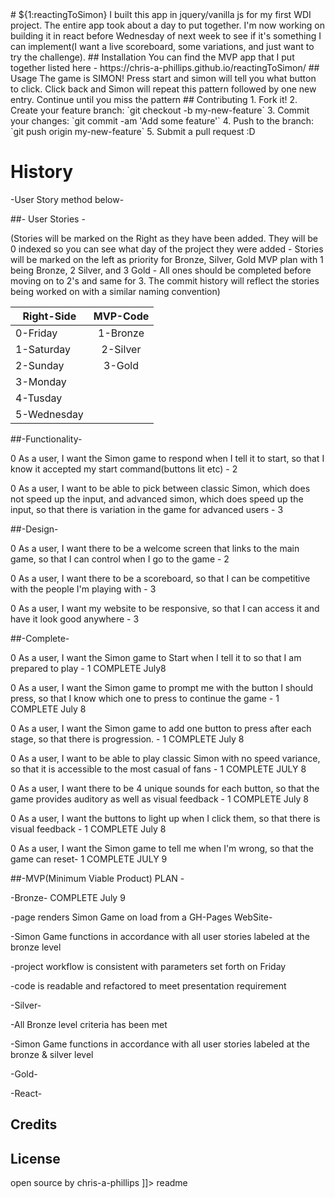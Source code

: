 <snippet>
  <content>
# ${1:reactingToSimon}
I built this app in jquery/vanilla js for my first WDI project. The entire app took about a day to put together. I'm now working on building it in react before Wednesday of next week to see if it's something I can implement(I want a live scoreboard, some variations, and just want to try the challenge).
## Installation
You can find the MVP app that I put together listed here - https://chris-a-phillips.github.io/reactingToSimon/
## Usage
The game is SIMON! Press start and simon will tell you what button to click. Click back and Simon will repeat this pattern followed by one new entry. Continue until you miss the pattern
## Contributing
1. Fork it!
2. Create your feature branch: `git checkout -b my-new-feature`
3. Commit your changes: `git commit -am 'Add some feature'`
4. Push to the branch: `git push origin my-new-feature`
5. Submit a pull request :D

# History

-User Story method below-

##- User Stories -

<p>(Stories will be marked on the Right as they have been added. They will be 0 indexed so you can see what day of the project they were added - Stories will be marked on the left as priority for Bronze, Silver, Gold MVP plan with 1 being Bronze, 2 Silver, and 3 Gold - All ones should be completed before moving on to 2's and same for 3. The commit history will reflect the stories being worked on with a similar naming convention)</p>

| Right-Side    | MVP-Code      |
| ------------- |:-------------:|
| 0-Friday      | 1-Bronze      |
| 1-Saturday    | 2-Silver      |   
| 2-Sunday      | 3-Gold        |
| 3-Monday
| 4-Tusday
| 5-Wednesday              




##-Functionality-

0 As a user, I want the Simon game to respond when I tell it to start, so that I know it accepted my start command(buttons lit etc) - 2

0 As a user, I want to be able to pick between classic Simon, which does not speed up the input, and advanced simon, which does speed up the input, so that there is variation in the game for advanced users - 3


##-Design-

0 As a user, I want there to be a welcome screen that links to the main game, so that I can control when I go to the game - 2

0 As a user, I want there to be a scoreboard, so that I can be competitive with the people I'm playing with - 3

0 As a user, I want my website to be responsive, so that I can access it and have it look good anywhere - 3


##-Complete-

0 As a user, I want the Simon game to Start when I tell it to so that I am prepared to play - 1 COMPLETE July8

0 As a user, I want the Simon game to prompt me with the button I should press, so that I know which one to press to continue the game - 1 COMPLETE July 8

0 As a user, I want the Simon game to add one button to press after each stage, so that there is progression. - 1 COMPLETE July 8

0 As a user, I want to be able to play classic Simon with no speed variance, so that it is accessible to the most casual of fans - 1 COMPLETE JULY 8

0 As a user, I want there to be 4 unique sounds for each button, so that the game provides auditory as well as visual feedback - 1 COMPLETE July 8

0 As a user, I want the buttons to light up when I click them, so that there is visual feedback - 1 COMPLETE July 8

0 As a user, I want the Simon game to tell me when I'm wrong, so that the game can reset- 1 COMPLETE JULY 9


##-MVP(Minimum Viable Product) PLAN -

-Bronze- COMPLETE July 9

-page renders Simon Game on load from a GH-Pages WebSite-

-Simon Game functions in accordance with all user stories labeled at the bronze level

-project workflow is consistent with parameters set forth on Friday

-code is readable and refactored to meet presentation requirement

-Silver-

-All Bronze level criteria has been met

-Simon Game functions in accordance with all user stories labeled at the bronze & silver level

-Gold-

-React-

## Credits

## License
open source by chris-a-phillips
]]></content>
  <tabTrigger>readme</tabTrigger>
</snippet>
